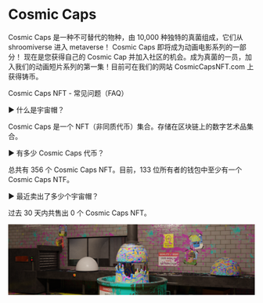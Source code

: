 # Cosmic Caps

Cosmic Caps 是一种不可替代的物种，由 10,000 种独特的真菌组成，它们从 shroomiverse 进入 metaverse！ Cosmic Caps 即将成为动画电影系列的一部分！ 现在是您获得自己的 Cosmic Cap 并加入社区的机会。成为真菌的一员，加入我们的动画短片系列的第一集！目前可在我们的网站 CosmicCapsNFT.com 上获得铸币。

Cosmic Caps NFT - 常见问题（FAQ）

▶ 什么是宇宙帽？

Cosmic Caps 是一个 NFT（非同质代币）集合。存储在区块链上的数字艺术品集合。

▶ 有多少 Cosmic Caps 代币？

总共有 356 个 Cosmic Caps NFT。目前，133 位所有者的钱包中至少有一个 Cosmic Caps NTF。

▶ 最近卖出了多少个宇宙帽？

过去 30 天内共售出 0 个 Cosmic Caps NFT。



![NFT](unnamed.png)
